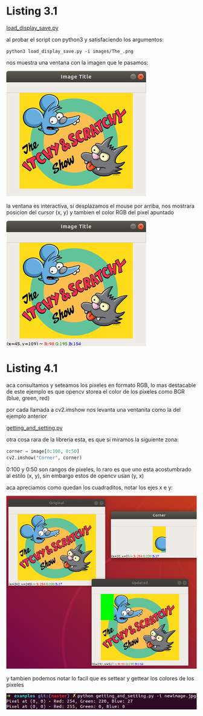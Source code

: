 # Listing 3.1

[load_display_save.py](examples/load_display_save.py)

al probar el script con python3 y satisfaciendo los argumentos:

```
python3 load_display_save.py -i images/The_.png
```

nos muestra una ventana con la imagen que le pasamos:

![itchy_and_scratchy](examples/docs/1.png)

la ventana es interactiva, si desplazamos el mouse por arriba, nos mostrara posicion del cursor (x, y) y tambien el color RGB del pixel apuntado

![itchy_and_scratchy](examples/docs/2.png)

# Listing 4.1

aca consultamos y seteamos los pixeles en formato RGB, lo mas destacable de este ejemplo es que opencv storea el color de los pixeles como BGR (blue, green, red)

por cada llamada a cv2.imshow nos levanta una ventanita como la del ejemplo anterior

[getting_and_setting.py](examples/getting_and_setting.py)

otra cosa rara de la libreria esta, es que si miramos la siguiente zona:

``` python
corner = image[0:100, 0:50]
cv2.imshow("Corner", corner)
```

0:100 y 0:50 son rangos de pixeles, lo raro es que uno esta acostumbrado al estilo (x, y), sin embargo estos de opencv usan (y, x)

aca apreciamos como quedan los cuadraditos, notar los ejes x e y:

![3.png](examples/docs/3.png)

y tambien podemos notar lo facil que es settear y gettear los colores de los pixeles

![4.png](examples/docs/4.png)



